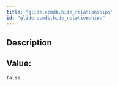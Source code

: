 ```yaml
---
title: "glide.ecmdb.hide_relationships"
id: "glide.ecmdb.hide_relationships"
---
```

## Description



## Value: 
```
false
```